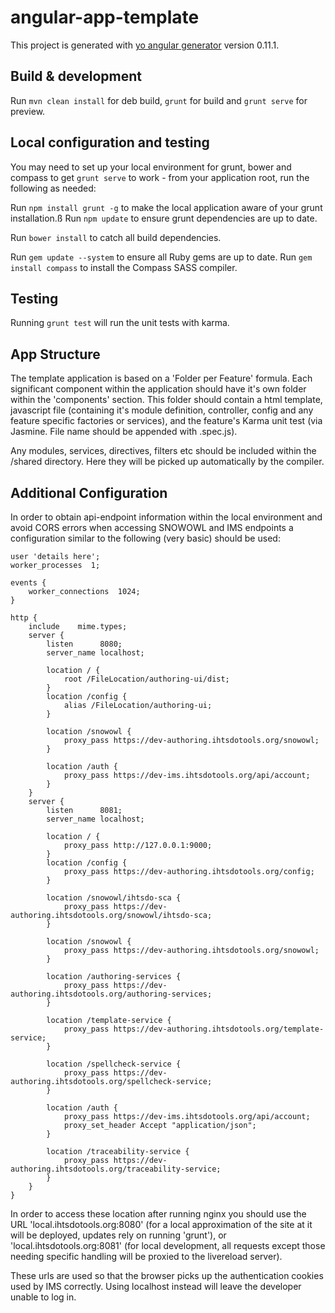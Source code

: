 # angular-app-template

This project is generated with [yo angular generator](https://github.com/yeoman/generator-angular)
version 0.11.1.

## Build & development

Run `mvn clean install` for deb build,  `grunt` for build and `grunt serve` for preview.

## Local configuration and testing

You may need to set up your local environment for grunt, bower and compass to get `grunt serve` to work - from your application root, run the following as needed:

Run `npm install grunt -g` to make the local application aware of your grunt installation.ß
Run `npm update` to ensure grunt dependencies are up to date.

Run `bower install` to catch all build dependencies.

Run `gem update --system` to ensure all Ruby gems are up to date.
Run `gem install compass` to install the Compass SASS compiler.

## Testing

Running `grunt test` will run the unit tests with karma.

## App Structure

The template application is based on a 'Folder per Feature' formula. Each significant component within the application should have it's own folder within the 'components' section. This folder should contain a html template, javascript file (containing it's module definition, controller, config and any feature specific factories or services), and the feature's Karma unit test (via Jasmine. File name should be appended with .spec.js). 

Any modules, services, directives, filters etc should be included within the /shared directory. Here they will be picked up automatically by the compiler. 

## Additional Configuration


In order to obtain api-endpoint information within the local environment and avoid CORS errors when accessing SNOWOWL and IMS endpoints a configuration similar to the following (very basic) should be used: 

```
user 'details here';
worker_processes  1;
 
events {
    worker_connections  1024;
}
 
http {
	include    mime.types;
    server {
		listen		8080;
		server_name	localhost;
 
		location / {
			root /FileLocation/authoring-ui/dist;
		}
        location /config {
			alias /FileLocation/authoring-ui;
		}
 
		location /snowowl {
			proxy_pass https://dev-authoring.ihtsdotools.org/snowowl;
		}
        
        location /auth {
			proxy_pass https://dev-ims.ihtsdotools.org/api/account;
		}
	}
	server {
        listen      8081;
        server_name localhost;

        location / {
            proxy_pass http://127.0.0.1:9000;
        }
        location /config {
            proxy_pass https://dev-authoring.ihtsdotools.org/config;
        }
        
        location /snowowl/ihtsdo-sca {
            proxy_pass https://dev-authoring.ihtsdotools.org/snowowl/ihtsdo-sca;
        }

        location /snowowl {
            proxy_pass https://dev-authoring.ihtsdotools.org/snowowl;
        }
        
        location /authoring-services {
            proxy_pass https://dev-authoring.ihtsdotools.org/authoring-services;
        }
        
        location /template-service {
            proxy_pass https://dev-authoring.ihtsdotools.org/template-service;
        }
        
        location /spellcheck-service {
            proxy_pass https://dev-authoring.ihtsdotools.org/spellcheck-service;
        }

        location /auth {
            proxy_pass https://dev-ims.ihtsdotools.org/api/account;
            proxy_set_header Accept "application/json";
        }

        location /traceability-service {
            proxy_pass https://dev-authoring.ihtsdotools.org/traceability-service;
        }
    }
}
```
In order to access these location after running nginx you should use the URL 'local.ihtsdotools.org:8080' (for a local approximation of the site at it will be deployed, updates rely on running 'grunt'), or 'local.ihtsdotools.org:8081' (for local development, all requests except those needing specific handling will be proxied to the livereload server). 

These urls are used so that the browser picks up the authentication cookies used by IMS correctly. Using localhost instead will leave the developer unable to log in. 
